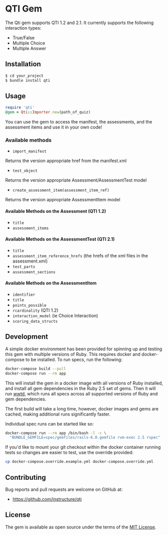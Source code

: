# QTI Gem

The Qti gem supports QTI 1.2 and 2.1. It currently supports the following interaction types:

  - True/False
  - Multiple Choice
  - Multiple Answer


## Installation

```sh
$ cd your_project
$ bundle install qti
```


## Usage

```rb
require 'qti'
@gem = Qti::Importer.new(path_of_quiz)
```

You can use the gem to access the manifest, the assessments, and the assessment
items and use it in your own code!

### Available methods

   - `import_manifest`

Returns the version appropriate href from the manifest.xml

   - `test_object`

Returns the version appropriate Assessment/AssessmentTest model

  - `create_assessment_item(assessment_item_ref)`

Returns the version appropriate AssessmentItem model

#### Available Methods on the Assessment (QTI 1.2)
  - `title`
  - `assessment_items`

#### Available Methods on the AssessmentTest (QTI 2.1)
  - `title`
  - `assessment_item_reference_hrefs` (the hrefs of the xml files in the assessment.xml)
  - `test_parts`
  - `assessment_sections`

#### Available Methods on the AssessmentItem
  - `identifier`
  - `title`
  - `points_possible`
  - `rcardinality` (QTI 1.2)
  - `interaction_model` (ie Choice Interaction)
  - `scoring_data_structs`


## Development

A simple docker environment has been provided for spinning up and testing this
gem with multiple versions of Ruby. This requires docker and docker-compose to
be installed. To run specs, run the following:

```bash
docker-compose build --pull
docker-compose run --rm app
```

This will install the gem in a docker image with all versions of Ruby installed,
and install all gem dependencies in the Ruby 2.5 set of gems. Then it will run
[wwtd](https://github.com/grosser/wwtd), which runs all specs across all
supported versions of Ruby and gem dependencies.

The first build will take a long time, however, docker images and gems are
cached, making additional runs significantly faster.

Individual spec runs can be started like so:

```bash
docker-compose run --rm app /bin/bash -l -c \
  "BUNDLE_GEMFILE=spec/gemfiles/rails-6.0.gemfile rvm-exec 2.5 rspec"
```

If you'd like to mount your git checkout within the docker container running
tests so changes are easier to test, use the override provided:

```bash
cp docker-compose.override.example.yml docker-compose.override.yml
```


## Contributing

Bug reports and pull requests are welcome on GitHub at:

- https://github.com/instructure/qti


## License

The gem is available as open source under the terms of the
[MIT License](http://opensource.org/licenses/MIT).
